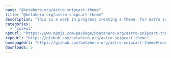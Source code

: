 ```yaml
---
name: "@betahero-org/astro-snipcart-theme"
title: "@betahero-org/astro-snipcart-theme"
description: "This is a work in progress creating a theme  for astro snipcart thats less opinionated."
categories:
  - "css+ui"
npmUrl: "https://www.npmjs.com/package/@betahero-org/astro-snipcart-theme"
repoUrl: "https://github.com/betahero-org/astro-snipcart-theme"
homepageUrl: "https://github.com/betahero-org/astro-snipcart-theme#readme"
downloads: 5
---
```

